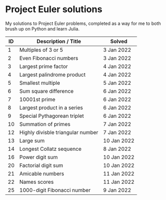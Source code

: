 # Project Euler solutions

My solutions to Project Euler problems, completed as a way for me to both brush up on Python and learn Julia.

| ID    | Description / Title                   | Solved        |
|----   |-----------------------------------    |------------   |
| 1     | Multiples of 3 or 5                   | 3 Jan 2022    |
| 2     | Even Fibonacci numbers                | 3 Jan 2022    |
| 3     | Largest prime factor                  | 4 Jan 2022    |
| 4     | Largest palindrome product            | 4 Jan 2022    |
| 5     | Smallest multiple                     | 5 Jan 2022    |
| 6     | Sum square difference                 | 6 Jan 2022    |
| 7     | 10001st prime                         | 6 Jan 2022    |
| 8     | Largest product in a series           | 6 Jan 2022    |
| 9     | Special Pythagorean triplet           | 6 Jan 2022    |
| 10    | Summation of primes                   | 7 Jan 2022    |
| 12    | Highly divisble triangular number     | 7 Jan 2022    |
| 13    | Large sum                             | 10 Jan 2022   |
| 14    | Longest Collatz sequence              | 8 Jan 2022    |
| 16    | Power digit sum                       | 10 Jan 2022   |
| 20    | Factorial digit sum                   | 10 Jan 2022   |
| 21    | Amicable numbers                      | 11 Jan 2022   |
| 22    | Names scores                          | 11 Jan 2022   |
| 25    | 1000-digit Fibonacci number           | 9 Jan 2022    |
